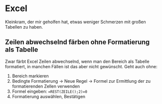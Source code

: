 # Excel

Kleinkram, der mir geholfen hat, etwas weniger Schmerzen mit großen Tabellen zu haben.



## Zeilen abwechselnd färben ohne Formatierung als Tabelle 

Zwar färbt Excel Zeilen abwechselnd, wenn man den Bereich als Tabelle formatiert, in manchen Fällen ist das aber nicht gewünscht. Geht auch ohne:

1. Bereich markieren
2. Bedingte Formatierung &#8594; Neue Regel &#8594; Formel zur Ermittlung der zu formatierenden Zellen verwenden
3. Formel eingeben: ``=REST(ZEILE();2)=0``
4. Formatierung auswählen, Bestätigen



